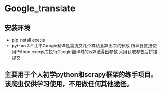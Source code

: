 
# Google_translate
## 安装环境
* pip install execjs
* python 3.*
由于Google翻译是需提交几个算法推算出来的参数 所以我直接使用Python execjs库执行Google翻译时的js算法得出参数 
采用获取参数后拼接提交
## 主要用于个人初学python和scrapy框架的练手项目。该爬虫仅供学习使用，不用做任何其他途径。

